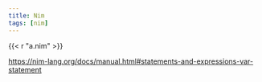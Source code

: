 ```yaml
---
title: Nim
tags: [nim]
---
```


{{< r "a.nim" >}}

<https://nim-lang.org/docs/manual.html#statements-and-expressions-var-statement>
